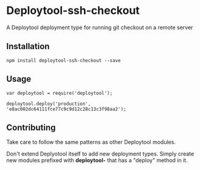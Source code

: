 Deploytool-ssh-checkout
==========

A Deploytool deployment type for running git checkout on a remote server

## Installation

    npm install deploytool-ssh-checkout --save

## Usage

    var deploytool = require('deploytool');

    deploytool.deploy('production', 'e8ac002dc64111fce77c9c9d12c28c13c3f98aa2');

## Contributing

Take care to follow the same patterns as other Deploytool modules.

Don't extend Deplyotool itself to add new deployment types. Simply create new modules
prefixed with **deploytool-** that has a "deploy" method in it.
